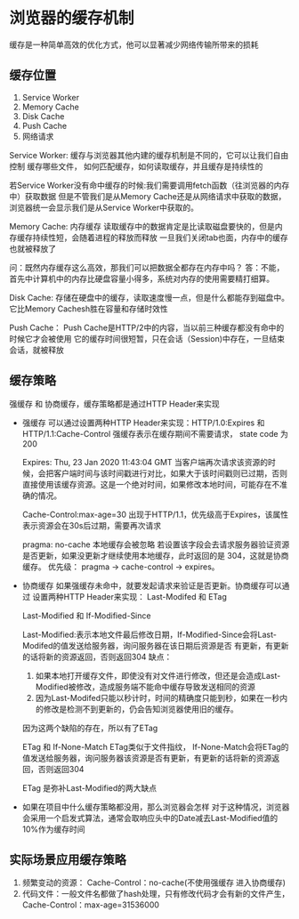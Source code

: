 # 浏览器的缓存机制
<!-- 性能优化相关 -->
缓存是一种简单高效的优化方式，他可以显著减少网络传输所带来的损耗


## 缓存位置
1. Service Worker
2. Memory Cache
3. Disk Cache
4. Push Cache
5. 网络请求


Service Worker:
缓存与浏览器其他内建的缓存机制是不同的，它可以让我们自由控制 缓存哪些文件，
如何匹配缓存，如何读取缓存，并且缓存是持续性的

若Service Worker没有命中缓存的时候:我们需要调用fetch函数（往浏览器的内存中）获取数据
但是不管我们是从Memory Cache还是从网络请求中获取的数据，浏览器统一会显示我们是从Service Worker中获取的。

Memory Cache:
内存缓存 读取缓存中的数据肯定是比读取磁盘要快的，但是内存缓存持续性短，会随着进程的释放而释放
一旦我们关闭tab也面，内存中的缓存也就被释放了

问：既然内存缓存这么高效，那我们可以把数据全都存在内存中吗？
答：不能，首先中计算机中的内存比硬盘容量小得多，系统对内存的使用需要精打细算。

Disk Cache:
存储在硬盘中的缓存，读取速度慢一点，但是什么都能存到磁盘中。它比Memory Cachesh胜在容量和存储时效性


Push Cache：
Push Cache是HTTP/2中的内容，当以前三种缓存都没有命中的时候它才会被使用
它的缓存时间很短暂，只在会话（Session)中存在，一旦结束会话，就被释放



## 缓存策略
强缓存 和 协商缓存，缓存策略都是通过HTTP Header来实现

- 强缓存
  可以通过设置两种HTTP Header来实现：HTTP/1.0:Expires 和 HTTP/1.1:Cache-Control
  强缓存表示在缓存期间不需要请求， state code 为 200

  Expires:  Thu, 23 Jan 2020 11:43:04 GMT 
    当客户端再次请求该资源的时候，会把客户端时间与该时间戳进行对比，如果大于该时间戳则已过期，否则直接使用该缓存资源。这是一个绝对时间，如果修改本地时间，可能存在不准确的情况。

  Cache-Control:max-age=30
    出现于HTTP/1.1，优先级高于Expires，该属性表示资源会在30s后过期，需要再次请求

  pragma: no-cache
    本地缓存会被忽略 若设置该字段会去请求服务器验证资源是否更新，如果没更新才继续使用本地缓存，此时返回的是 304，这就是协商缓存。
    优先级： pragma -> cache-control -> expires。

- 协商缓存
  如果强缓存未命中，就要发起请求来验证是否更新。协商缓存可以通过
  设置两种HTTP Header来实现： Last-Modifed 和 ETag

  Last-Modified 和 If-Modified-Since

  Last-Modified:表示本地文件最后修改日期，If-Modified-Since会将Last-Modifed的值发送给服务器，询问服务器在该日期后资源是否
  有更新，有更新的话将新的资源返回，否则返回304
  缺点：
    1. 如果本地打开缓存文件，即使没有对文件进行修改，但还是会造成Last-Modified被修改，造成服务端不能命中缓存导致发送相同的资源
    2. 因为Last-Modifed只能以秒计时，时间的精确度只能到秒，如果在一秒内的修改是检测不到更新的，仍会告知浏览器使用旧的缓存。

  因为这两个缺陷的存在，所以有了ETag

  ETag 和 If-None-Match
   ETag类似于文件指纹， If-None-Match会将ETag的值发送给服务器，询问服务器该资源是否有更新，有更新的话将新的资源返回，否则返回304


  ETag 是弥补Last-Modified的两大缺点

- 如果在项目中什么缓存策略都没用，那么浏览器会怎样
对于这种情况，浏览器会采用一个启发式算法，通常会取响应头中的Date减去Last-Modified值的10%作为缓存时间

## 实际场景应用缓存策略

1. 频繁变动的资源： Cache-Control：no-cache(不使用强缓存 进入协商缓存)
2. 代码文件：一般文件名都做了hash处理，只有修改代码才会有新的文件产生，Cache-Control：max-age=31536000